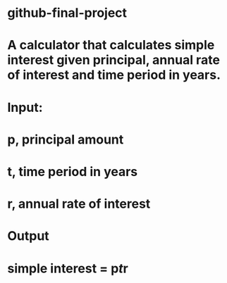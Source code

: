 # github-final-project
# A calculator that calculates simple interest given principal, annual rate of interest and time period in years.
# Input:
   # p, principal amount
   # t, time period in years
   # r, annual rate of interest
# Output
   # simple interest = p*t*r
